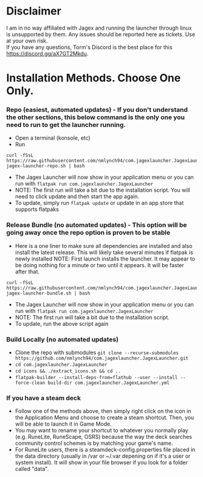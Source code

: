 # Disclaimer
I am in no way affiliated with Jagex and running the launcher through linux is unsupported by them. Any issues should be reported here as tickets. Use at your own risk.  
If you have any questions, Torm's Discord is the best place for this https://discord.gg/aX7GT2Mkdu.

# Installation Methods. Choose One Only.

### Repo (easiest, automated updates) - If you don't understand the other sections, this below command is the only one you need to run to get the launcher running.
- Open a terminal (konsole, etc)
- Run 
```
curl -fSsL https://raw.githubusercontent.com/nmlynch94/com.jagexlauncher.JagexLauncher/main/install-jagex-launcher-repo.sh | bash
```
- The Jagex Launcher will now show in your application menu or you can run with `flatpak run com.jagexlauncher.JagexLauncher`
- NOTE: The first run will take a bit due to the installation script. You will need to click update and then start the app again.
- To update, simply run `flatpak update` or update in an app store that supports flatpaks

### Release Bundle (no automated updates) - This option will be going away once the repo option is proven to be stable
- Here is a one liner to make sure all dependencies are installed and also install the latest release. This will likely take several minutes if flatpak is newly installed NOTE: First launch installs the launcher. It may appear to be doing nothing for a minute or two until it appears. It will be faster after that.
```
curl -fSsL https://raw.githubusercontent.com/nmlynch94/com.jagexlauncher.JagexLauncher/main/install-jagex-launcher-bundle.sh | bash
```
- The Jagex Launcher will now show in your application menu or you can run with `flatpak run com.jagexlauncher.JagexLauncher`
- NOTE: The first run will take a bit due to the installation script.
- To update, run the above script again

### Build Locally (no automated updates)
- Clone the repo with submodules `git clone --recurse-submodules https://github.com/nmlynch94/com.jagexlauncher.JagexLauncher.git`
- `cd com.jagexlauncher.JagexLauncher`
- `cd icons && ./extract_icons.sh && cd ..`
- `flatpak-builder --install-deps-from=flathub --user --install --force-clean build-dir com.jagexlauncher.JagexLauncher.yml`

### If you have a steam deck
- Follow one of the methods above, then simply right click on the icon in the Application Menu and choose to create a steam shortcut. Then, you will be able to launch it in Game Mode.
- You may want to rename your shortcut to whatever you normally play (e.g. RuneLite, RuneScape, OSRS) because the way the deck searches community control schemes is by matching your game's name.
- For RuneLite users, there is a steamdeck-config.properties file placed in the data directory (usually in /var or ~/.var depening on if it's a user or system install). It will show in your file browser if you look for a folder called "data".
